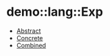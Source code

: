 # demo::lang::Exp


   * [Abstract](Library/demo/lang/Exp/Abstract)
   * [Concrete](Library/demo/lang/Exp/Concrete)
   * [Combined](Library/demo/lang/Exp/Combined)